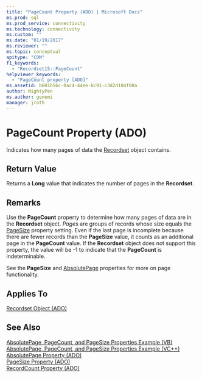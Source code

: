 ```yaml
---
title: "PageCount Property (ADO) | Microsoft Docs"
ms.prod: sql
ms.prod_service: connectivity
ms.technology: connectivity
ms.custom: ""
ms.date: "01/19/2017"
ms.reviewer: ""
ms.topic: conceptual
apitype: "COM"
f1_keywords: 
  - "Recordset15::PageCount"
helpviewer_keywords: 
  - "PageCount property [ADO]"
ms.assetid: b601b56c-0ac4-44ee-bc91-c3d2d104f00a
author: MightyPen
ms.author: genemi
manager: jroth
---
```

# PageCount Property (ADO)
Indicates how many pages of data the [Recordset](../../../ado/reference/ado-api/recordset-object-ado.md) object contains.  
  
## Return Value  
 Returns a **Long** value that indicates the number of pages in the **Recordset**.  
  
## Remarks  
 Use the **PageCount** property to determine how many pages of data are in the **Recordset** object. *Pages* are groups of records whose size equals the [PageSize](../../../ado/reference/ado-api/pagesize-property-ado.md) property setting. Even if the last page is incomplete because there are fewer records than the **PageSize** value, it counts as an additional page in the **PageCount** value. If the **Recordset** object does not support this property, the value will be -1 to indicate that the **PageCount** is indeterminable.  
  
 See the **PageSize** and [AbsolutePage](../../../ado/reference/ado-api/absolutepage-property-ado.md) properties for more on page functionality.  
  
## Applies To  
 [Recordset Object (ADO)](../../../ado/reference/ado-api/recordset-object-ado.md)  
  
## See Also  
 [AbsolutePage, PageCount, and PageSize Properties Example (VB)](../../../ado/reference/ado-api/absolutepage-pagecount-and-pagesize-properties-example-vb.md)   
 [AbsolutePage, PageCount, and PageSize Properties Example (VC++)](../../../ado/reference/ado-api/absolutepage-pagecount-and-pagesize-properties-example-vc.md)   
 [AbsolutePage Property (ADO)](../../../ado/reference/ado-api/absolutepage-property-ado.md)   
 [PageSize Property (ADO)](../../../ado/reference/ado-api/pagesize-property-ado.md)   
 [RecordCount Property (ADO)](../../../ado/reference/ado-api/recordcount-property-ado.md)
